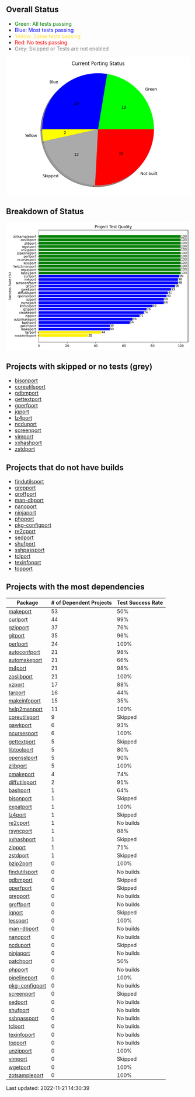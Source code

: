 
## Overall Status
* <span style="color:green">Green</a>: All tests passing
* <span style="color:blue">Blue</a>: Most tests passing
* <span style="color:#fee12b">Yellow</a>: Some tests passing
* <span style="color:red">Red</a>: No tests passing
* <span style="color:grey">Grey</a>: Skipped or Tests are not enabled

![image info](./images/progress.png)

## Breakdown of Status
![image info](./images/quality.png)

## Projects with skipped or no tests (grey)
	
* [bisonport](https://github.com/ZOSOpenTools/bisonport)
* [coreutilsport](https://github.com/ZOSOpenTools/coreutilsport)
* [gdbmport](https://github.com/ZOSOpenTools/gdbmport)
* [gettextport](https://github.com/ZOSOpenTools/gettextport)
* [gperfport](https://github.com/ZOSOpenTools/gperfport)
* [jqport](https://github.com/ZOSOpenTools/jqport)
* [lz4port](https://github.com/ZOSOpenTools/lz4port)
* [ncduport](https://github.com/ZOSOpenTools/ncduport)
* [screenport](https://github.com/ZOSOpenTools/screenport)
* [vimport](https://github.com/ZOSOpenTools/vimport)
* [xxhashport](https://github.com/ZOSOpenTools/xxhashport)
* [zstdport](https://github.com/ZOSOpenTools/zstdport)
## Projects that do not have builds

* [findutilsport](https://github.com/ZOSOpenTools/findutilsport)
* [grepport](https://github.com/ZOSOpenTools/grepport)
* [groffport](https://github.com/ZOSOpenTools/groffport)
* [man-dbport](https://github.com/ZOSOpenTools/man-dbport)
* [nanoport](https://github.com/ZOSOpenTools/nanoport)
* [ninjaport](https://github.com/ZOSOpenTools/ninjaport)
* [phpport](https://github.com/ZOSOpenTools/phpport)
* [pkg-configport](https://github.com/ZOSOpenTools/pkg-configport)
* [re2cport](https://github.com/ZOSOpenTools/re2cport)
* [sedport](https://github.com/ZOSOpenTools/sedport)
* [shufport](https://github.com/ZOSOpenTools/shufport)
* [sshpassport](https://github.com/ZOSOpenTools/sshpassport)
* [tclport](https://github.com/ZOSOpenTools/tclport)
* [texinfoport](https://github.com/ZOSOpenTools/texinfoport)
* [topport](https://github.com/ZOSOpenTools/topport)

## Projects with the most dependencies

| Package | # of Dependent Projects | Test Success Rate |
|---|---|---|
| [makeport](https://github.com/ZOSOpenTools/makeport) | 53 | 50% |
| [curlport](https://github.com/ZOSOpenTools/curlport) | 44 | 99% |
| [gzipport](https://github.com/ZOSOpenTools/gzipport) | 37 | 76% |
| [gitport](https://github.com/ZOSOpenTools/gitport) | 35 | 96% |
| [perlport](https://github.com/ZOSOpenTools/perlport) | 24 | 100% |
| [autoconfport](https://github.com/ZOSOpenTools/autoconfport) | 21 | 98% |
| [automakeport](https://github.com/ZOSOpenTools/automakeport) | 21 | 66% |
| [m4port](https://github.com/ZOSOpenTools/m4port) | 21 | 98% |
| [zoslibport](https://github.com/ZOSOpenTools/zoslibport) | 21 | 100% |
| [xzport](https://github.com/ZOSOpenTools/xzport) | 17 | 88% |
| [tarport](https://github.com/ZOSOpenTools/tarport) | 16 | 44% |
| [makeinfoport](https://github.com/ZOSOpenTools/makeinfoport) | 15 | 35% |
| [help2manport](https://github.com/ZOSOpenTools/help2manport) | 11 | 100% |
| [coreutilsport](https://github.com/ZOSOpenTools/coreutilsport) | 9 | Skipped |
| [gawkport](https://github.com/ZOSOpenTools/gawkport) | 6 | 93% |
| [ncursesport](https://github.com/ZOSOpenTools/ncursesport) | 6 | 100% |
| [gettextport](https://github.com/ZOSOpenTools/gettextport) | 5 | Skipped |
| [libtoolport](https://github.com/ZOSOpenTools/libtoolport) | 5 | 80% |
| [opensslport](https://github.com/ZOSOpenTools/opensslport) | 5 | 90% |
| [zlibport](https://github.com/ZOSOpenTools/zlibport) | 5 | 100% |
| [cmakeport](https://github.com/ZOSOpenTools/cmakeport) | 4 | 74% |
| [diffutilsport](https://github.com/ZOSOpenTools/diffutilsport) | 2 | 91% |
| [bashport](https://github.com/ZOSOpenTools/bashport) | 1 | 64% |
| [bisonport](https://github.com/ZOSOpenTools/bisonport) | 1 | Skipped |
| [expatport](https://github.com/ZOSOpenTools/expatport) | 1 | 100% |
| [lz4port](https://github.com/ZOSOpenTools/lz4port) | 1 | Skipped |
| [re2cport](https://github.com/ZOSOpenTools/re2cport) | 1 | No builds |
| [rsyncport](https://github.com/ZOSOpenTools/rsyncport) | 1 | 88% |
| [xxhashport](https://github.com/ZOSOpenTools/xxhashport) | 1 | Skipped |
| [zipport](https://github.com/ZOSOpenTools/zipport) | 1 | 71% |
| [zstdport](https://github.com/ZOSOpenTools/zstdport) | 1 | Skipped |
| [bzip2port](https://github.com/ZOSOpenTools/bzip2port) | 0 | 100% |
| [findutilsport](https://github.com/ZOSOpenTools/findutilsport) | 0 | No builds |
| [gdbmport](https://github.com/ZOSOpenTools/gdbmport) | 0 | Skipped |
| [gperfport](https://github.com/ZOSOpenTools/gperfport) | 0 | Skipped |
| [grepport](https://github.com/ZOSOpenTools/grepport) | 0 | No builds |
| [groffport](https://github.com/ZOSOpenTools/groffport) | 0 | No builds |
| [jqport](https://github.com/ZOSOpenTools/jqport) | 0 | Skipped |
| [lessport](https://github.com/ZOSOpenTools/lessport) | 0 | 100% |
| [man-dbport](https://github.com/ZOSOpenTools/man-dbport) | 0 | No builds |
| [nanoport](https://github.com/ZOSOpenTools/nanoport) | 0 | No builds |
| [ncduport](https://github.com/ZOSOpenTools/ncduport) | 0 | Skipped |
| [ninjaport](https://github.com/ZOSOpenTools/ninjaport) | 0 | No builds |
| [patchport](https://github.com/ZOSOpenTools/patchport) | 0 | 50% |
| [phpport](https://github.com/ZOSOpenTools/phpport) | 0 | No builds |
| [pipelineport](https://github.com/ZOSOpenTools/pipelineport) | 0 | 100% |
| [pkg-configport](https://github.com/ZOSOpenTools/pkg-configport) | 0 | No builds |
| [screenport](https://github.com/ZOSOpenTools/screenport) | 0 | Skipped |
| [sedport](https://github.com/ZOSOpenTools/sedport) | 0 | No builds |
| [shufport](https://github.com/ZOSOpenTools/shufport) | 0 | No builds |
| [sshpassport](https://github.com/ZOSOpenTools/sshpassport) | 0 | No builds |
| [tclport](https://github.com/ZOSOpenTools/tclport) | 0 | No builds |
| [texinfoport](https://github.com/ZOSOpenTools/texinfoport) | 0 | No builds |
| [topport](https://github.com/ZOSOpenTools/topport) | 0 | No builds |
| [unzipport](https://github.com/ZOSOpenTools/unzipport) | 0 | 100% |
| [vimport](https://github.com/ZOSOpenTools/vimport) | 0 | Skipped |
| [wgetport](https://github.com/ZOSOpenTools/wgetport) | 0 | 100% |
| [zotsampleport](https://github.com/ZOSOpenTools/zotsampleport) | 0 | 100% |

Last updated:  2022-11-21 14:30:39
